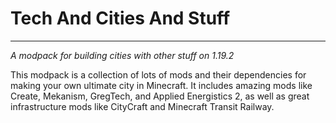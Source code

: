 # Tech And Cities And Stuff
-------------------------
_A modpack for building cities with other stuff on 1.19.2_

This modpack is a collection of lots of mods and their dependencies for making your own ultimate city in Minecraft. It includes amazing mods like Create, Mekanism, GregTech, and Applied Energistics 2, as well as great infrastructure mods like CityCraft and Minecraft Transit Railway.
